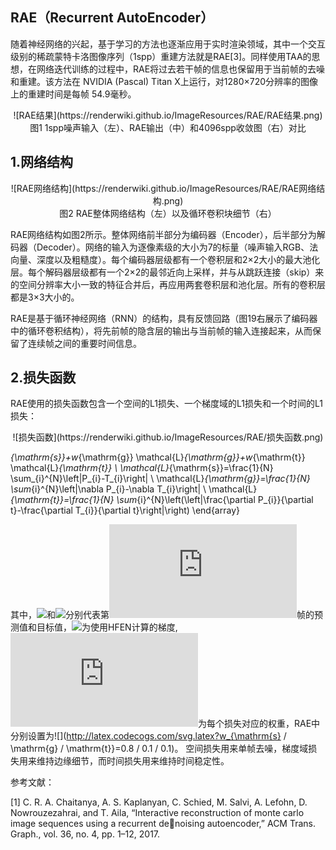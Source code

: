 ## RAE（Recurrent AutoEncoder）

随着神经网络的兴起，基于学习的方法也逐渐应用于实时渲染领域，其中一个交互级别的稀疏蒙特卡洛图像序列（1spp）重建方法就是RAE[3]。同样使用TAA的思想，在网络迭代训练的过程中，RAE将过去若干帧的信息也保留用于当前帧的去噪和重建。该方法在 NVIDIA (Pascal) Titan X上运行，对1280×720分辨率的图像上的重建时间是每帧 54.9毫秒。

<div align=center>![RAE结果](https://renderwiki.github.io/ImageResources/RAE/RAE结果.png)</div>

<center>图1 1spp噪声输入（左）、RAE输出（中）和4096spp收敛图（右）对比</center>

## 1.网络结构

<div align=center>![RAE网络结构](https://renderwiki.github.io/ImageResources/RAE/RAE网络结构.png)</div>

<center>图2 RAE整体网络结构（左）以及循环卷积块细节（右）</center>


RAE网络结构如图2所示。整体网络前半部分为编码器（Encoder），后半部分为解码器（Decoder）。网络的输入为逐像素级的大小为7的标量（噪声输入RGB、法向量、深度以及粗糙度）。每个编码器层级都有一个卷积层和2×2大小的最大池化层。每个解码器层级都有一个2×2的最邻近向上采样，并与从跳跃连接（skip）来的空间分辨率大小一致的特征合并后，再应用两套卷积层和池化层。所有的卷积层都是3×3大小的。

RAE是基于循环神经网络（RNN）的结构，具有反馈回路（图19右展示了编码器中的循环卷积结构），将先前帧的隐含层的输出与当前帧的输入连接起来，从而保留了连续帧之间的重要时间信息。

## 2.损失函数

RAE使用的损失函数包含一个空间的L1损失、一个梯度域的L1损失和一个时间的L1损失：

<div align=center>![损失函数](https://renderwiki.github.io/ImageResources/RAE/损失函数.png)</div>

<math>\begin{array}{c}
\mathcal{L}=w_{\mathrm{s}} \mathcal{L}_{\mathrm{s}}+w_{\mathrm{g}} \mathcal{L}_{\mathrm{g}}+w_{\mathrm{t}} \mathcal{L}_{\mathrm{t}} \\
\mathcal{L}_{\mathrm{s}}=\frac{1}{N} \sum_{i}^{N}\left|P_{i}-T_{i}\right| \\
\mathcal{L}_{\mathrm{g}}=\frac{1}{N} \sum_{i}^{N}\left|\nabla P_{i}-\nabla T_{i}\right| \\
\mathcal{L}_{\mathrm{t}}=\frac{1}{N} \sum_{i}^{N}\left(\left|\frac{\partial P_{i}}{\partial t}-\frac{\partial T_{i}}{\partial t}\right|\right)
\end{array}</math>

其中，![](http://latex.codecogs.com/svg.latex?P_{i})和![](http://latex.codecogs.com/svg.latex?T_{i})分别代表第![](http://latex.codecogs.com/svg.latex?i)帧的预测值和目标值，![](http://latex.codecogs.com/svg.latex?\nabla)为使用HFEN计算的梯度,![](http://latex.codecogs.com/svg.latex?w)为每个损失对应的权重，RAE中分别设置为![](http://latex.codecogs.com/svg.latex?w_{\mathrm{s} / \mathrm{g} / \mathrm{t}}=0.8 / 0.1 / 0.1)。
空间损失用来单帧去噪，梯度域损失用来维持边缘细节，而时间损失用来维持时间稳定性。

参考文献：

[1] C. R. A. Chaitanya, A. S. Kaplanyan, C. Schied, M. Salvi, A. Lefohn, D. Nowrouzezahrai, and T. Aila, “Interactive reconstruction of monte carlo image sequences using a recurrent denoising autoencoder,” ACM Trans. Graph., vol. 36, no. 4, pp. 1–12, 2017.
